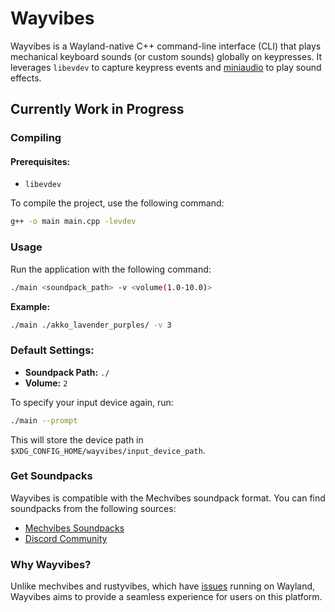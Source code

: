 # Wayvibes

Wayvibes is a Wayland-native C++ command-line interface (CLI) that plays mechanical keyboard sounds (or custom sounds) globally on keypresses. It leverages `libevdev` to capture keypress events and [miniaudio](https://miniaud.io) to play sound effects.





## Currently Work in Progress

### Compiling

#### Prerequisites:

- `libevdev`

To compile the project, use the following command: 

```bash
g++ -o main main.cpp -levdev
```

### Usage

Run the application with the following command: 

```bash
./main <soundpack_path> -v <volume(1.0-10.0)>
```

**Example:** 

```bash
./main ./akko_lavender_purples/ -v 3
```

### Default Settings:

- **Soundpack Path:** `./`
- **Volume:** `2`

To specify your input device again, run: 

```bash
./main --prompt
```

This will store the device path in `$XDG_CONFIG_HOME/wayvibes/input_device_path`.

### Get Soundpacks

Wayvibes is compatible with the Mechvibes soundpack format. You can find soundpacks from the following sources:

- [Mechvibes Soundpacks](https://docs.google.com/spreadsheets/d/1PimUN_Qn3CWqfn-93YdVW8OWy8nzpz3w3me41S8S494)
- [Discord Community](https://discord.com/invite/MMVrhWxa4w)

### Why Wayvibes?

Unlike mechvibes and rustyvibes, which have [issues](https://github.com/KunalBagaria/rustyvibes/issues/23) running on Wayland, Wayvibes aims to provide a seamless experience for users on this platform.
